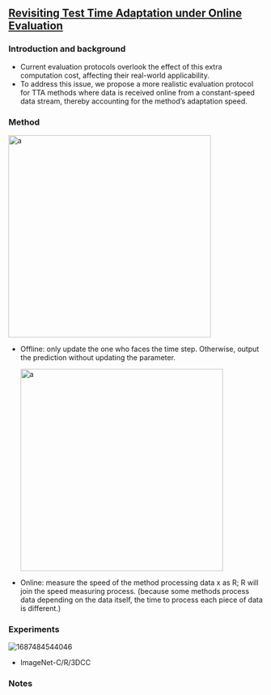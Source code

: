 ## [Revisiting Test Time Adaptation under Online Evaluation](https://arxiv.org/abs/2304.04795)


### Introduction and background
- Current evaluation protocols overlook the effect of this extra computation cost, affecting their real-world applicability.
- To address this issue, we propose a more realistic evaluation protocol for TTA methods where data is received online from a constant-speed data stream, thereby accounting for the method’s adaptation speed.
### Method
  <img width=400 alt="a" src="https://github.com/Jo-wang/Daily-Paper-Reading/assets/46414159/411d44db-4b4d-4bb1-a7d8-fe7bb541fcfd">

- Offline: only update the one who faces the time step. Otherwise, output the prediction without updating the parameter.

  <img width=400 alt="a" src="https://github.com/Jo-wang/Daily-Paper-Reading/assets/46414159/7f2a970b-6ec7-406b-a81f-2bd3abadec53">

- Online: measure the speed of the method processing data x as R; R will join the speed measuring process. (because some methods process data depending on the data itself, the time to process each piece of data is different.)
### Experiments
![1687484544046](https://github.com/Jo-wang/Daily-Paper-Reading/assets/46414159/670f80d0-ca9d-4209-97f2-a08936ce008e)
- ImageNet-C/R/3DCC
### Notes
